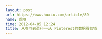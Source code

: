 ```yaml
---
layout: post
url: https://www.huxiu.com/article/89
name: 虎嗅
time: 2012-04-05 12:24
title: 从参与到盈利——从 Pinterest的数据看营销
---
```

